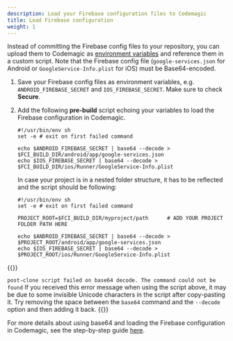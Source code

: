 ```yaml
---
description: Load your Firebase configuration files to Codemagic
title: Load Firebase configuration
weight: 1
---
```


Instead of committing the Firebase config files to your repository, you can upload them to Codemagic as [environment variables](../building/environment-variables/) and reference them in a custom script. Note that the Firebase config file (`google-services.json` for Android or `GoogleService-Info.plist` for iOS) must be Base64-encoded.

1.  Save your Firebase config files as environment variables, e.g. `ANDROID_FIREBASE_SECRET` and `IOS_FIREBASE_SECRET`. Make sure to check **Secure**.
2.  Add the following **pre-build** script echoing your variables to load the Firebase configuration in Codemagic.

        #!/usr/bin/env sh
        set -e # exit on first failed command

        echo $ANDROID_FIREBASE_SECRET | base64 --decode > $FCI_BUILD_DIR/android/app/google-services.json
        echo $IOS_FIREBASE_SECRET | base64 --decode > $FCI_BUILD_DIR/ios/Runner/GoogleService-Info.plist

    In case your project is in a nested folder structure, it has to be reflected and the script should be following: 

        #!/usr/bin/env sh
        set -e # exit on first failed command

        PROJECT_ROOT=$FCI_BUILD_DIR/myproject/path      # ADD YOUR PROJECT FOLDER PATH HERE

        echo $ANDROID_FIREBASE_SECRET | base64 --decode > $PROJECT_ROOT/android/app/google-services.json
        echo $IOS_FIREBASE_SECRET | base64 --decode > $PROJECT_ROOT/ios/Runner/GoogleService-Info.plist

{{<notebox>}}

`post-clone script failed on base64 decode. The command could not be found`
If you received this error message when using the script above, it may be due to some invisible Unicode characters in the script after copy-pasting it. Try removing the space between the `base64` command and the `--decode` option and then adding it back.
{{</notebox>}}

For more details about using base64 and loading the Firebase configuration in Codemagic, see the step-by-step guide [here](https://blog.codemagic.io/how-to-load-firebase-config-in-codemagic-with-environment-variables/).

